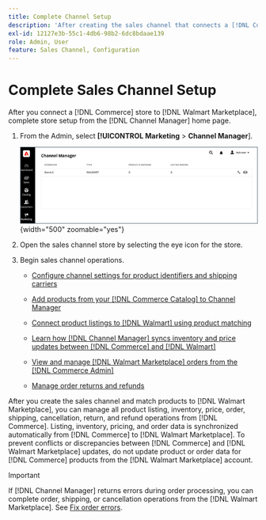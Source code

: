 ```yaml
---
title: Complete Channel Setup
description: 'After creating the sales channel that connects a [!DNL Commerce] Store view to [!DNL Walmart Marketplace], open the channel and complete the channel configuration. Then, start the process to add products, manage listings, inventory, pricing, and orders from [!DNL Channel Manager].'
exl-id: 12127e3b-55c1-4db6-98b2-6dc8bdaae139
role: Admin, User
feature: Sales Channel, Configuration
---
```

# Complete Sales Channel Setup

After you connect a [!DNL Commerce] store to [!DNL Walmart Marketplace], complete store setup from the [!DNL Channel Manager] home page.

1. From the Admin, select **[!UICONTROL Marketing** > **Channel Manager**].

   ![Manage Channel Manager Stores](assets/channel-manager-setup-first-store.png){width="500" zoomable="yes"}

1. Open the sales channel store by selecting the eye icon for the store.

1. Begin sales channel operations.

   - [Configure channel settings for product identifiers and shipping carriers](settings-overview.md)

   - [Add products from your [!DNL Commerce Catalog] to Channel Manager](add-products-to-channel-store.md)

   - [Connect product listings to [!DNL Walmart] using product matching](connect-listings-to-marketplace.md)

   - [Learn how [!DNL Channel Manager] syncs inventory and price updates between [!DNL Commerce] and [!DNL Walmart]](inventory-and-price-updates.md)

   - [View and manage [!DNL Walmart Marketplace] orders from the [!DNL Commerce Admin]](manage-orders.md)

   - [Manage order returns and refunds](return-refund-orders.md)

After you create the sales channel and match products to [!DNL Walmart Marketplace], you can manage all product listing, inventory, price, order, shipping, cancellation, return, and refund operations from [!DNL Commerce]. Listing, inventory, pricing, and order data is synchronized automatically from [!DNL Commerce] to [!DNL Walmart Marketplace]. To prevent conflicts or discrepancies between [!DNL Commerce] and [!DNL Walmart Marketplace] updates, do not update product or order data for [!DNL Commerce] products from the [!DNL Walmart Marketplace] account.

>[!IMPORTANT]
>
>If [!DNL Channel Manager] returns errors during order processing, you can complete order, shipping, or cancellation operations from the [!DNL Walmart Marketplace]. See [Fix order errors](process-orders.md#fix-order-errors).
